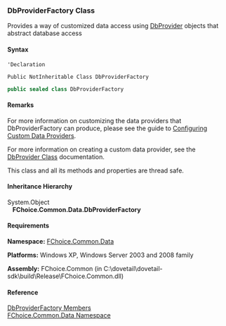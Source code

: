 ﻿### DbProviderFactory Class

Provides a way of customized data access using [DbProvider](FChoice.Common~FChoice.Common.Data.DbProvider.md) objects that abstract database access

#### Syntax

```vbnet
'Declaration

Public NotInheritable Class DbProviderFactory 
```

```csharp
public sealed class DbProviderFactory 
```

#### Remarks

For more information on customizing the data providers that DbProviderFactory can produce, please see the guide to [Configuring Custom Data Providers](/articles/configuring-database-providers.md).

For more information on creating a custom data provider, see the [DbProvider Class](FChoice.Common~FChoice.Common.Data.DbProvider.md) documentation.

This class and all its methods and properties are thread safe.

#### Inheritance Hierarchy

System.Object  
   **FChoice.Common.Data.DbProviderFactory**  

#### Requirements

**Namespace:** [FChoice.Common.Data](FChoice.Common~FChoice.Common.Data_namespace.md)

**Platforms:** Windows XP, Windows Server 2003 and 2008 family

**Assembly:** FChoice.Common (in C:\\dovetail\\dovetail-sdk\\build\\Release\\FChoice.Common.dll)

#### Reference

[DbProviderFactory Members](FChoice.Common~FChoice.Common.Data.DbProviderFactory_members.md)  
[FChoice.Common.Data Namespace](FChoice.Common~FChoice.Common.Data_namespace.md)